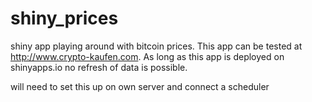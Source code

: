 # shiny_prices
shiny app playing around with bitcoin prices. This app can be tested at http://www.crypto-kaufen.com. 
As long as this app is deployed on shinyapps.io no refresh of data is possible.

will need to set this up on own server and connect a scheduler

